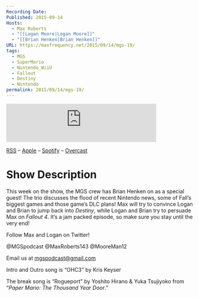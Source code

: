 ```yaml
---
Recording Date: 
Published: 2015-09-14
Hosts:
  - Max Roberts
  - "[[Logan Moore|Logan Moore]]"
  - "[[Brian Henken|Brian Henken]]"
URL: https://maxfrequency.net/2015/09/14/mgs-19/
tags:
  - MGS
  - SuperMario
  - Nintendo_WiiU
  - Fallout
  - Destiny
  - Nintendo
permalink: 2015/09/14/mgs-19/
---
```

<iframe src="https://podcasters.spotify.com/pod/show/millennialgamingspeak/embed/episodes/Episode-19-The-Life-and-Death-of-Super-Mario-Maker-e1adhtl/a-a6ts47o" height="102px" width="400px" frameborder="0" scrolling="no"></iframe>

[RSS](https://anchor.fm/s/74aa3858/podcast/rss) – [Apple](https://podcasts.apple.com/us/podcast/episode-3-gdc-wrap-up/id1000915981?i=1000542222515) – [Spotify](https://open.spotify.com/episode/7wePXT4Bt22LWifVLx3n8y) – [Overcast](https://overcast.fm/+EtIgeWxEU)
# Show Description

This week on the show, the MGS crew has Brian Henken on as a special guest! The trio discusses the flood of recent Nintendo news, some of Fall’s biggest games and those game’s DLC plans! Max will try to convince Logan and Brian to jump back into *Destiny*, while Logan and Brian try to persuade Max on *Fallout 4*. It’s a jam packed episode, so make sure you stay until the very end!

Follow Max and Logan on Twitter!

@MGSpodcast
@MaxRoberts143
@MooreMan12

Email us at mgspodcast@gmail.com

Intro and Outro song is “OHC3” by Kris Keyser

The break song is “Rogueport” by Yoshito Hirano & Yuka Tsujiyoko from “*Paper Mario: The Thousand Year Door*.”